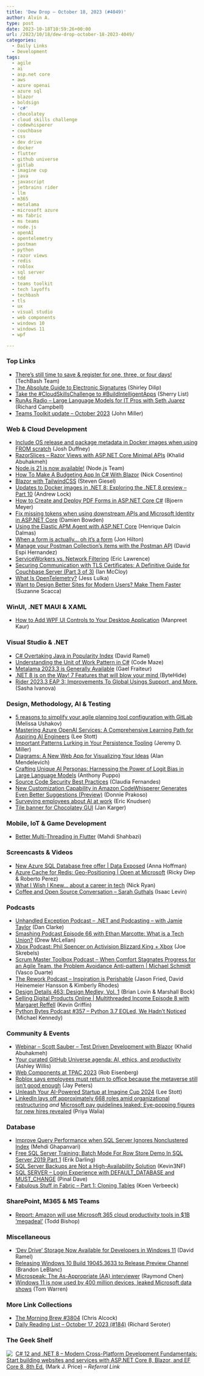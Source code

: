```yaml
---
title: 'Dew Drop – October 18, 2023 (#4049)'
author: Alvin A.
type: post
date: 2023-10-18T10:59:26+00:00
url: /2023/10/18/dew-drop-october-18-2023-4049/
categories:
  - Daily Links
  - Development
tags:
  - agile
  - ai
  - asp.net core
  - aws
  - azure openai
  - azure sql
  - blazor
  - boldsign
  - 'c#'
  - chocolatey
  - cloud skills challenge
  - codewhisperer
  - couchbase
  - css
  - dev drive
  - docker
  - flutter
  - github universe
  - gitlab
  - imagine cup
  - java
  - javascript
  - jetbrains rider
  - llm
  - m365
  - metalama
  - microsoft azure
  - ms fabric
  - ms teams
  - node.js
  - openAI
  - opentelemetry
  - postman
  - python
  - razor views
  - redis
  - roblox
  - sql server
  - tdd
  - teams toolkit
  - tech layoffs
  - techbash
  - tls
  - ux
  - visual studio
  - web components
  - windows 10
  - windows 11
  - wpf

---
```

### <a name="top"></a>Top Links

  * <a href="https://vlqh-zgph.campaign-view.com/ua/SharedView?od=3z5b1449310f71294fafc3d35955582e56a7fc9cec01fb440bc3cc8ba398aa18db&cno=11a2b0b1d468226&cd=1e7349b9850adaaa&m=0" target="_blank" rel="noopener">There&#8217;s still time to save & register for one, three, or four days!</a> (TechBash Team)
  * <a href="https://boldsign.com/blogs/the-absolute-guide-to-electronic-signatures/?utm_source=alvinashcraft&utm_medium=email&utm_campaign=alvinashcraft_blog_edmoct23" target="_blank" rel="noopener">The Absolute Guide to Electronic Signatures</a> (Shirley Dilip)
  * <a href="https://dev.to/azure/take-the-cloudskillschallenge-to-buildintelligentapps-1llk" target="_blank" rel="noopener">Take the #CloudSkillsChallenge to #BuildIntelligentApps</a> (Sherry List)
  * <a href="https://runasradio.com/Shows/Show/902" target="_blank" rel="noopener">RunAs Radio &#8211; Large Language Models for IT Pros with Seth Juarez</a> (Richard Campbell)
  * <a href="https://devblogs.microsoft.com/microsoft365dev/teams-toolkit-update-october-2023/" target="_blank" rel="noopener">Teams Toolkit update – October 2023</a> (John Miller)



### <a name="web"></a>Web & Cloud Development

  * <a href="https://duffney.io/include-os-release-and-package-metadata-in-docker-images-when-using-from-scratch/" target="_blank" rel="noopener">Include OS release and package metadata in Docker images when using FROM scratch</a> (Josh Duffney)
  * <a href="https://khalidabuhakmeh.com/razorslices-razor-views-with-aspnet-core-minimal-apis" target="_blank" rel="noopener">RazorSlices &#8211; Razor Views with ASP.NET Core Minimal APIs</a> (Khalid Abuhakmeh)
  * <a href="https://nodejs.org/en/blog/announcements/v21-release-announce" target="_blank" rel="noopener">Node.js 21 is now available!</a> (Node.js Team)
  * <a href="https://www.devleader.ca/2023/10/17/how-to-make-a-budgeting-app-in-c-with-blazor/" target="_blank" rel="noopener">How To Make A Budgeting App In C# With Blazor</a> (Nick Cosentino)
  * <a href="https://steven-giesel.com/blogPost/351838ba-e308-4a09-b9f6-75bb95c39610" target="_blank" rel="noopener">Blazor with TailwindCSS</a> (Steven Giesel)
  * <a href="https://andrewlock.net/exploring-the-dotnet-8-preview-updates-to-docker-images-in-dotnet-8/" target="_blank" rel="noopener">Updates to Docker images in .NET 8: Exploring the .NET 8 preview &#8211; Part 10</a> (Andrew Lock)
  * <a href="https://www.textcontrol.com/blog/2023/10/17/how-to-create-and-deploy-pdf-forms-in-aspnet-core-csharp/" target="_blank" rel="noopener">How to Create and Deploy PDF Forms in ASP.NET Core C#</a> (Bjoern Meyer)
  * <a href="https://damienbod.com/2023/10/18/fix-missing-tokens-when-using-downstream-apis-and-microsoft-identity-in-asp-net-core/" target="_blank" rel="noopener">Fix missing tokens when using downstream APIs and Microsoft Identity in ASP.NET Core</a> (Damien Bowden)
  * <a href="https://intodot.net/using-the-elastic-apm-agent-with-asp-net-core/?utm_source=rss&utm_medium=rss&utm_campaign=using-the-elastic-apm-agent-with-asp-net-core" target="_blank" rel="noopener">Using the Elastic APM Agent with ASP.NET Core</a> (Henrique Dalcin Dalmas)
  * <a href="https://jonhilton.net/blazor-search-page/" target="_blank" rel="noopener">When a form is actually&#8230; oh it&#8217;s a form</a> (Jon Hilton)
  * <a href="https://blog.postman.com/manage-your-postman-collections-items-with-the-postman-api/" target="_blank" rel="noopener">Manage your Postman Collection’s items with the Postman API</a> (David Espi Hernandez)
  * <a href="https://textslashplain.com/2023/10/17/serviceworkers-vs-network-filtering/" target="_blank" rel="noopener">ServiceWorkers vs. Network Filtering</a> (Eric Lawrence)
  * <a href="https://www.couchbase.com/blog/securing-couchbase-with-tls-certificates-part-3/" target="_blank" rel="noopener">Securing Communication with TLS Certificates: A Definitive Guide for Couchbase Server (Part 3 of 3)</a> (Ian McCloy)
  * <a href="https://thenewstack.io/what-is-opentelemetry/" target="_blank" rel="noopener">What Is OpenTelemetry?</a> (Jess Lulka)
  * <a href="https://www.telerik.com/blogs/want-design-better-sites-modern-users-make-them-faster" target="_blank" rel="noopener">Want to Design Better Sites for Modern Users? Make Them Faster</a> (Suzanne Scacca)



### <a name="silverlight"></a>WinUI, .NET MAUI & XAML

  * <a href="https://www.grapecity.com/blogs/how-to-add-wpf-ui-controls-to-your-desktop-application" target="_blank" rel="noopener">How to Add WPF UI Controls to Your Desktop Application</a> (Manpreet Kaur)



### <a name="dotnet"></a>Visual Studio & .NET

  * <a href="https://visualstudiomagazine.com/articles/2023/10/17/tiobe-oct23.aspx" target="_blank" rel="noopener">C# Overtaking Java in Popularity Index</a> (David Ramel)
  * <a href="https://code-maze.com/csharp-unit-of-work-pattern/" target="_blank" rel="noopener">Understanding the Unit of Work Pattern in C#</a> (Code Maze)
  * <a href="https://blog.postsharp.net/post/metalama-2023-3-ga.html" target="_blank" rel="noopener">Metalama 2023.3 is Generally Available</a> (Gael Fraiteur)
  * <a href="https://dev.to/bytehide/net-8-is-on-the-way-7-features-that-will-blow-your-mind-32gh" target="_blank" rel="noopener">.NET 8 is on the Way! 7 Features that will blow your mind </a> (ByteHide)
  * <a href="https://blog.jetbrains.com/dotnet/2023/10/17/rider-2023-3-eap-3/" target="_blank" rel="noopener">Rider 2023.3 EAP 3: Improvements To Global Usings Support, and More.</a> (Sasha Ivanova)



### <a name="design"></a>Design, Methodology, AI & Testing

  * <a href="https://about.gitlab.com/blog/2023/10/17/five-reasons-to-simplify-agile-planning-tool-configuration-gitlab/" target="_blank" rel="noopener">5 reasons to simplify your agile planning tool configuration with GitLab</a> (Melissa Ushakov)
  * <a href="https://techcommunity.microsoft.com/t5/educator-developer-blog/mastering-azure-openai-services-a-comprehensive-learning-path/ba-p/3955597" target="_blank" rel="noopener">Mastering Azure OpenAI Services: A Comprehensive Learning Path for Aspiring AI Engineers</a> (Lee Stott)
  * <a href="https://jeremydmiller.com/2023/10/17/important-patterns-lurking-in-your-persistence-tooling/" target="_blank" rel="noopener">Important Patterns Lurking in Your Persistence Tooling</a> (Jeremy D. Miller)
  * <a href="https://blog.ailon.org/diagrams-a-new-web-app-for-visualizing-your-ideas-488dd3719449?source=rss-7f6a1877be4b------2" target="_blank" rel="noopener">Diagrams: A New Web App for Visualizing Your Ideas</a> (Alan Mendelevich)
  * <a href="https://devblogs.microsoft.com/semantic-kernel/guest-post-crafting-unique-ai-personas-harnessing-the-power-of-logit-bias-in-large-language-models/" target="_blank" rel="noopener">Crafting Unique AI Personas: Harnessing the Power of Logit Bias in Large Language Models</a> (Anthony Puppo)
  * <a href="https://get.assembla.com/blog/source-code-security-best-practices/" target="_blank" rel="noopener">Source Code Security Best Practices</a> (Claudia Fernandes)
  * <a href="https://aws.amazon.com/blogs/aws/new-customization-capability-in-amazon-codewhisperer-generates-even-better-suggestions-preview/" target="_blank" rel="noopener">New Customization Capability in Amazon CodeWhisperer Generates Even Better Suggestions (Preview)</a> (Donnie Prakoso)
  * <a href="https://techcommunity.microsoft.com/t5/viva-glint-blog/surveying-employees-about-ai-at-work/ba-p/3951915" target="_blank" rel="noopener">Surveying employees about AI at work</a> (Eric Knudsen)
  * <a href="https://jkarger.de/2017/10/29/tile-banner-for-chocolateygui" target="_blank" rel="noopener">Tile banner for Chocolatey GUI</a> (Jan Karger)



### <a name="mobile"></a>Mobile, IoT & Game Development

  * <a href="https://medium.com/flutter-community/better-multi-threading-in-flutter-ede5811415bb?source=rss----86fb29d7cc6a---4" target="_blank" rel="noopener">Better Multi-Threading in Flutter</a> (Mahdi Shahbazi)



### <a name="videos"></a>Screencasts & Videos

  * <a href="http://www.youtube.com/watch?v=NOT_pScEVFc" target="_blank" rel="noopener">New Azure SQL Database free offer | Data Exposed</a> (Anna Hoffman)
  * <a href="http://www.youtube.com/watch?v=lOYRMmwXgLw" target="_blank" rel="noopener">Azure Cache for Redis: Geo-Positioning | Open at Microsoft</a> (Ricky Diep & Roberto Perez)
  * <a href="http://www.youtube.com/watch?v=DaWWzBFUdF4" target="_blank" rel="noopener">What I Wish I Knew&#8230; about a career in tech</a> (Nick Ryan)
  * <a href="http://www.youtube.com/watch?v=8cf_REtzv1E" target="_blank" rel="noopener">Coffee and Open Source Conversation &#8211; Sarah Guthals</a> (Isaac Levin)



### <a name="podcasts"></a>Podcasts

  * <a href="https://unhandledexceptionpodcast.com/posts/0057-jamietaylor/" target="_blank" rel="noopener">Unhandled Exception Podcast &#8211; .NET and Podcasting &#8211; with Jamie Taylor</a> (Dan Clarke)
  * <a href="https://smashingmagazine.com/2023/10/smashing-podcast-episode-66/" target="_blank" rel="noopener">Smashing Podcast Episode 66 with Ethan Marcotte: What is a Tech Union?</a> (Drew McLellan)
  * <a href="https://news.xbox.com/en-us/podcast/phil-spencer-on-activision-blizzard-king-xbox/#new_tab" target="_blank" rel="noopener">Xbox Podcast: Phil Spencer on Activision Blizzard King + Xbox</a> (Joe Skrebels)
  * <a href="https://scrummastertoolbox.libsyn.com/when-comfort-stagnates-progress-for-an-agile-team-the-problem-avoidance-anti-pattern-michael-schmidt" target="_blank" rel="noopener">Scrum Master Toolbox Podcast &#8211; When Comfort Stagnates Progress for an Agile Team, the Problem Avoidance Anti-pattern | Michael Schmidt</a> (Vasco Duarte)
  * <a href="https://share.transistor.fm/s/db1cc49f" target="_blank" rel="noopener">The Rework Podcast &#8211; Inspiration is Perishable</a> (Jason Fried, David Heinemeier Hansson & Kimberly Rhodes)
  * <a href="https://designdetails.fm/episodes/1Cz5Nxiq" target="_blank" rel="noopener">Design Details 463: Design Medley, Vol. 1</a> (Brian Lovin & Marshall Bock)
  * <a href="https://share.transistor.fm/s/54b21dc7" target="_blank" rel="noopener">Selling Digital Products Online | Multithreaded Income Episode 8 with Margaret Reffell</a> (Kevin Griffin)
  * <a href="https://pythonbytes.fm/episodes/show/357/python-3.7-eoled-we-hadnt-noticed" target="_blank" rel="noopener">Python Bytes Podcast #357 &#8211; Python 3.7 EOLed, We Hadn&#8217;t Noticed</a> (Michael Kennedy)



### <a name="events"></a>Community & Events

  * <a href="https://blog.jetbrains.com/dotnet/2023/10/17/webinar-scott-sauber-test-driven-development-with-blazor/" target="_blank" rel="noopener">Webinar – Scott Sauber – Test Driven Development with Blazor</a> (Khalid Abuhakmeh)
  * <a href="https://github.blog/2023-10-17-your-curated-github-universe-agenda-ai-ethics-and-productivity/" target="_blank" rel="noopener">Your curated GitHub Universe agenda: AI, ethics, and productivity</a> (Ashley Willis)
  * <a href="https://eisenbergeffect.medium.com/web-components-at-tpac-2023-f6da57519eb9?source=rss-257e6cfa66b3------2" target="_blank" rel="noopener">Web Components at TPAC 2023</a> (Rob Eisenberg)
  * <a href="https://www.theverge.com/2023/10/17/23921001/roblox-employees-return-to-office-metaverse-isnt-good-enough" target="_blank" rel="noopener">Roblox says employees must return to office because the metaverse still isn’t good enough</a> (Jay Peters)
  * <a href="https://techcommunity.microsoft.com/t5/educator-developer-blog/unleash-your-ai-powered-startup-at-imagine-cup-2024/ba-p/3956099" target="_blank" rel="noopener">Unleash Your AI-Powered Startup at Imagine Cup 2024</a> (Lee Stott)
  * <a href="https://www.onmsft.com/news/linkedin-lays-off-approximately-668-roles-amid-organizational-restructuring/" target="_blank" rel="noopener">LinkedIn lays off approximately 668 roles amid organizational restructuring</a> _and_ <a href="https://www.onmsft.com/news/microsoft-pay-guidelines-leaked-eye-popping-figures-for-new-hires-revealed/" target="_blank" rel="noopener">Microsoft pay guidelines leaked: Eye-popping figures for new hires revealed</a> (Priya Walia)



### <a name="sql"></a>Database

  * <a href="https://www.mssqltips.com/sqlservertip/7814/sql-server-uses-non-clustered-index-rather-than-clustered-index/" target="_blank" rel="noopener">Improve Query Performance when SQL Server Ignores Nonclustered Index</a> (Mehdi Ghapanvari)
  * <a href="https://erikdarling.com/free-sql-server-training-batch-mode-for-row-store-demo-in-sql-server-2019-part-1/" target="_blank" rel="noopener">Free SQL Server Training: Batch Mode For Row Store Demo In SQL Server 2019 Part 1</a> (Erik Darling)
  * <a href="https://www.sqlservercentral.com/blogs/sql-server-backups-are-not-a-high-availability-solution" target="_blank" rel="noopener">SQL Server Backups are Not a High-Availability Solution</a> (Kevin3NF)
  * <a href="https://blog.sqlauthority.com/2023/10/18/sql-server-login-experience-with-default_database-and-must_change/?utm_source=rss&utm_medium=rss&utm_campaign=sql-server-login-experience-with-default_database-and-must_change" target="_blank" rel="noopener">SQL SERVER – Login Experience with DEFAULT_DATABASE and MUST_CHANGE</a> (Pinal Dave)
  * <a href="https://www.sqlservercentral.com/blogs/fabulous-stuff-in-fabric-part-1-cloning-tables" target="_blank" rel="noopener">Fabulous Stuff in Fabric – Part 1: Cloning Tables</a> (Koen Verbeeck)



### <a name="sp"></a>SharePoint, M365 & MS Teams

  * <a href="https://www.geekwire.com/2023/report-amazon-will-use-microsoft-365-cloud-productivity-tools-in-1b-megadeal/" target="_blank" rel="noopener">Report: Amazon will use Microsoft 365 cloud productivity tools in $1B ‘megadeal’</a> (Todd Bishop)



### <a name="misc"></a>Miscellaneous

  * <a href="https://visualstudiomagazine.com/articles/2023/10/17/dev-drive-ga.aspx" target="_blank" rel="noopener">&#8216;Dev Drive&#8217; Storage Now Available for Developers in Windows 11</a> (David Ramel)
  * <a href="https://blogs.windows.com/windows-insider/2023/10/17/releasing-windows-10-build-19045-3633-to-release-preview-channel/" target="_blank" rel="noopener">Releasing Windows 10 Build 19045.3633 to Release Preview Channel</a> (Brandon LeBlanc)
  * <a href="https://devblogs.microsoft.com/oldnewthing/20231017-00/?p=108897" target="_blank" rel="noopener">Microspeak: The As-Appropriate (AA) interviewer</a> (Raymond Chen)
  * <a href="https://www.theverge.com/2023/10/18/23922062/microsoft-windows-11-400-million-active-devices-usage-data-leak" target="_blank" rel="noopener">Windows 11 is now used by 400 million devices, leaked Microsoft data shows</a> (Tom Warren)



### <a name="links"></a>More Link Collections

  * <a href="https://blog.cwa.me.uk/2023/10/18/the-morning-brew-3804/" target="_blank" rel="noopener">The Morning Brew #3804</a> (Chris Alcock)
  * <a href="https://seroter.com/2023/10/17/daily-reading-list-october-17-2023-184/" target="_blank" rel="noopener">Daily Reading List – October 17, 2023 (#184)</a> (Richard Seroter)



### <a name="shelf"></a>The Geek Shelf

<a href="https://www.amazon.com/dp/1837635870/?tag=amavin-20" target="_blank" rel="noopener"><img decoding="async" align="left" style="margin: 0px 4px 0px 0px; border: 0px currentcolor; border-image: none; float: left; display: inline; background-image: none;" src="https://m.media-amazon.com/images/I/51XTEFU1aJL._SS135_.jpg" border="0" /></a>&nbsp;<a href="https://www.amazon.com/dp/1837635870/?tag=amavin-20" target="_blank" rel="noopener">C# 12 and .NET 8 – Modern Cross-Platform Development Fundamentals: Start building websites and services with ASP.NET Core 8, Blazor, and EF Core 8, 8th Ed.</a> (Mark J. Price) _&#8211; Referral Link_